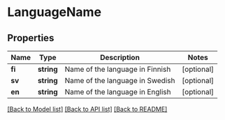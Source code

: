 # LanguageName

## Properties
Name | Type | Description | Notes
------------ | ------------- | ------------- | -------------
**fi** | **string** | Name of the language in Finnish | [optional] 
**sv** | **string** | Name of the language in Swedish | [optional] 
**en** | **string** | Name of the language in English | [optional] 

[[Back to Model list]](../README.md#documentation-for-models) [[Back to API list]](../README.md#documentation-for-api-endpoints) [[Back to README]](../README.md)


